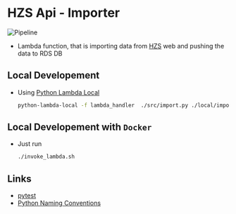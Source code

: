 # HZS Api - Importer

![Pipeline](https://github.com/HZS-Api/Importer/workflows/Pipeline/badge.svg)

- Lambda function, that is importing data from [HZS](https://www.hzscr.cz/clanek/aktualni-vyjezdy.aspx) web and pushing the data to RDS DB


## Local Developement

- Using [Python Lambda Local](https://github.com/HDE/python-lambda-local)
    ```bash
    python-lambda-local -f lambda_handler  ./src/import.py ./local/importer_event.json 
    ```

## Local Developement with `Docker`

- Just run
    ```bash
    ./invoke_lambda.sh
    ```

## Links

- [pytest](https://docs.pytest.org/en/latest/contents.html)
- [Python Naming Conventions](https://visualgit.readthedocs.io/en/latest/pages/naming_convention.html)